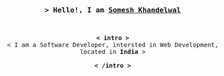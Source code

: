<!-- https://someshkhandelwal.tech -->

<h3 align="center">
        <samp>&gt; Hello!, I am
                <b><a target="_blank" href="https://someshkhandelwal.tech">Somesh Khandelwal</a></b>
        </samp>
</h3>
<br>

<p align="center">
        <samp>
                <b>&lt; intro &gt;</b>
                <br>
                &lt; I am a Software Developer, intersted in Web Development, located in <b>India</b> &gt;
                <br>
                <br>
                <b>&lt; /intro &gt;</b>
        </samp>
</p>
